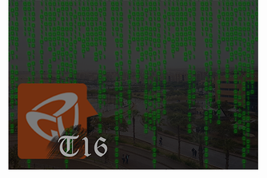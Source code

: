 <h1>SE Sprint 0 Tutorial Task</h1> <br/>
<div style="position:absolute;top:0;bottom:0;margin:auto;">
	<img align="right" src="logoV5.png" />
</div>


This a repository examining our capabilities on using github commands while having a large team committing at the same period
